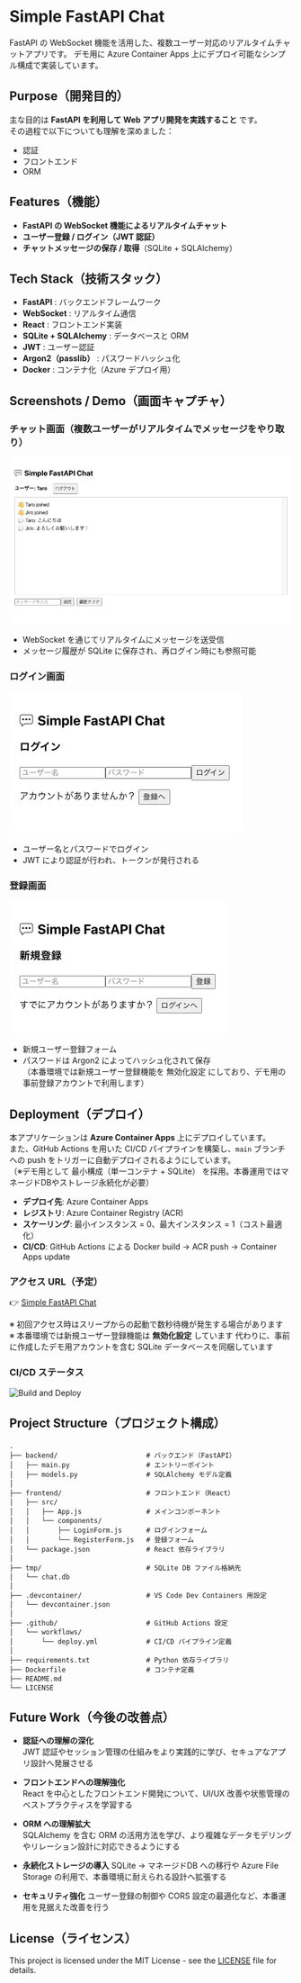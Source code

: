# Simple FastAPI Chat

FastAPI の WebSocket 機能を活用した、複数ユーザー対応のリアルタイムチャットアプリです。
デモ用に Azure Container Apps 上にデプロイ可能なシンプル構成で実装しています。


## Purpose（開発目的）

主な目的は **FastAPI を利用して Web アプリ開発を実践すること** です。  
その過程で以下についても理解を深めました：

- 認証  
- フロントエンド  
- ORM  


## Features（機能）

- **FastAPI の WebSocket 機能によるリアルタイムチャット**  
- **ユーザー登録 / ログイン（JWT 認証）**  
- **チャットメッセージの保存 / 取得**（SQLite + SQLAlchemy）  


## Tech Stack（技術スタック）

- **FastAPI** : バックエンドフレームワーク  
- **WebSocket** : リアルタイム通信  
- **React** : フロントエンド実装  
- **SQLite + SQLAlchemy** : データベースと ORM  
- **JWT** : ユーザー認証  
- **Argon2（passlib）** : パスワードハッシュ化  
- **Docker** : コンテナ化（Azure デプロイ用）  


## Screenshots / Demo（画面キャプチャ）

### チャット画面（複数ユーザーがリアルタイムでメッセージをやり取り）
![chat_demo](images/chat_demo.png)

- WebSocket を通じてリアルタイムにメッセージを送受信  
- メッセージ履歴が SQLite に保存され、再ログイン時にも参照可能  

### ログイン画面
![login_demo](images/login_demo.png)

- ユーザー名とパスワードでログイン  
- JWT により認証が行われ、トークンが発行される  

### 登録画面
![register_demo](images/register_demo.png)

- 新規ユーザー登録フォーム  
- パスワードは Argon2 によってハッシュ化されて保存  
（本番環境では新規ユーザー登録機能を 無効化設定 にしており、デモ用の事前登録アカウントで利用します）  


## Deployment（デプロイ）

本アプリケーションは **Azure Container Apps** 上にデプロイしています。  
また、GitHub Actions を用いた CI/CD パイプラインを構築し、`main` ブランチへの push をトリガーに自動デプロイされるようにしています。  
（※デモ用として 最小構成（単一コンテナ + SQLite） を採用。本番運用ではマネージドDBやストレージ永続化が必要） 

- **デプロイ先**: Azure Container Apps  
- **レジストリ**: Azure Container Registry (ACR)  
- **スケーリング**: 最小インスタンス = 0、最大インスタンス = 1（コスト最適化）  
- **CI/CD**: GitHub Actions による Docker build → ACR push → Container Apps update  

### アクセス URL（予定）
👉 [Simple FastAPI Chat](https://simple-fastapi-chat-app.gentleriver-615b0d67.japaneast.azurecontainerapps.io)

※ 初回アクセス時はスリープからの起動で数秒待機が発生する場合があります  
※ 本番環境では新規ユーザー登録機能は **無効化設定** しています
代わりに、事前に作成したデモ用アカウントを含む SQLite データベースを同梱しています

### CI/CD ステータス
![Build and Deploy](https://github.com/gaku-devlog/simple-fastapi-chat/actions/workflows/deploy.yml/badge.svg)


## Project Structure（プロジェクト構成）
```plaintext
.
├── backend/                      # バックエンド（FastAPI）
│   ├── main.py                   # エントリーポイント
│   ├── models.py                 # SQLAlchemy モデル定義
│
├── frontend/                     # フロントエンド（React）
│   ├── src/
│   │   ├── App.js                # メインコンポーネント
│   │   └── components/
│   │       ├── LoginForm.js      # ログインフォーム
│   │       └── RegisterForm.js   # 登録フォーム
│   └── package.json              # React 依存ライブラリ
│
├── tmp/                          # SQLite DB ファイル格納先
│   └── chat.db
│
├── .devcontainer/                # VS Code Dev Containers 用設定
│   └── devcontainer.json
│
├── .github/                      # GitHub Actions 設定
│   └── workflows/
│       └── deploy.yml            # CI/CD パイプライン定義
│
├── requirements.txt              # Python 依存ライブラリ
├── Dockerfile                    # コンテナ定義
├── README.md
└── LICENSE
```

## Future Work（今後の改善点）

- **認証への理解の深化**  
  JWT 認証やセッション管理の仕組みをより実践的に学び、セキュアなアプリ設計へ発展させる  

- **フロントエンドへの理解強化**  
  React を中心としたフロントエンド開発について、UI/UX 改善や状態管理のベストプラクティスを学習する  

- **ORM への理解拡大**  
  SQLAlchemy を含む ORM の活用方法を学び、より複雑なデータモデリングやリレーション設計に対応できるようにする  

- **永続化ストレージの導入**
SQLite → マネージドDB への移行や Azure File Storage の利用で、本番環境に耐えられる設計へ拡張する

- **セキュリティ強化**
ユーザー登録の制御や CORS 設定の最適化など、本番運用を見据えた改善を行う


## License（ライセンス）

This project is licensed under the MIT License - see the [LICENSE](./LICENSE) file for details.